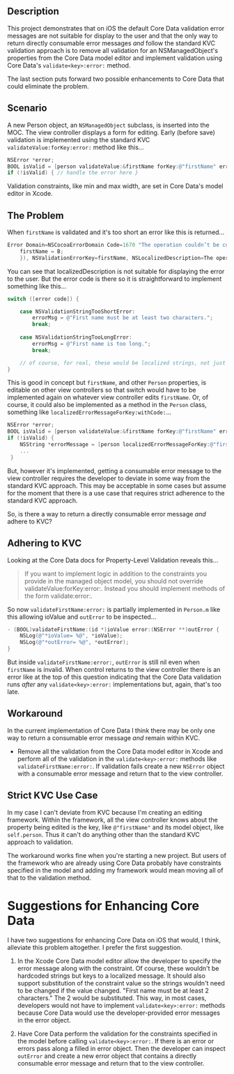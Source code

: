 ## Description

This project demonstrates that on iOS the default Core Data validation error messages are not suitable for display to the user and that the only way to return directly consumable error messages *and* follow the standard KVC validation approach is to remove all validation for an NSManagedObject's properties from the Core Data model editor and implement validation using Core Data's `validate<key>:error:` method.

The last section puts forward two possible enhancements to Core Data that could eliminate the problem.

## Scenario

A new Person object, an `NSManagedObject` subclass, is inserted into the MOC. The view controller displays a form for editing. Early (before save) validation is implemented using the standard KVC `validateValue:forKey:error:` method like this...

```Objective-C
NSError *error;
BOOL isValid = [person validateValue:&firstName forKey:@"firstName" error:&error];
if (!isValid) { // handle the error here }
```

Validation constraints, like min and max width, are set in Core Data's model editor in Xcode. 

## The Problem

When `firstName` is validated and it's too short an error like this is returned...

```Objective-C
Error Domain=NSCocoaErrorDomain Code=1670 "The operation couldn’t be completed. (Cocoa error 1670.)" UserInfo=0x8f44a90 {NSValidationErrorObject=<Event: 0xcb41a60> (entity: Event; id: 0xcb40d70 <x-coredata://ADB90708-BAD9-47D8-B722-E3B368598E94/Event/p1> ; data: {
    firstName = B;
    }), NSValidationErrorKey=firstName, NSLocalizedDescription=The operation couldn’t be completed. (Cocoa error 1670.), NSValidationErrorValue=B}
```

You can see that localizedDescription is not suitable for displaying the error to the user. But the error code is there so it is straightforward to implement something like this...

```Objective-C
switch ([error code]) {

    case NSValidationStringTooShortError:
        errorMsg = @"First name must be at least two characters.";
        break;
               
    case NSValidationStringTooLongError:
        errorMsg = @"First name is too long.";
        break;

    // of course, for real, these would be localized strings, not just hardcoded like this
}
```

This is good in concept but `firstName`, and other `Person` properties, is editable on other view controllers so that switch would have to be implemented again on whatever view controller edits `firstName`. Or, of course, it could also be implemented as a method in the `Person` class, something like `localizedErrorMessageForKey:withCode:`...

```Objective-C
NSError *error;
BOOL isValid = [person validateValue:&firstName forKey:@"firstName" error:&error];
if (!isValid) { 
	NSString *errorMessage = [person localizedErrorMessageForKey:@"firstName" code:[error code]];
	...
 }
```

But, however it's implemented, getting a consumable error message to the view controller requires the developer to deviate in some way from the standard KVC approach. This may be acceptable in some cases but assume for the moment that there is a use case that requires strict adherence to the standard KVC approach. 

So, is there a way to return a directly consumable error message *and* adhere to KVC? 

## Adhering to KVC

Looking at the Core Data docs for Property-Level Validation reveals this...

> If you want to implement logic in addition to the constraints you provide in the managed object model, you should not override validateValue:forKey:error:. Instead you should implement methods of the form validate<Key>:error:. 

So now `validateFirstName:error:` is partially implemented in `Person.m` like this allowing ioValue and `outError` to be inspected...

```Objective-C
- (BOOL)validateFirstName:(id *)ioValue error:(NSError **)outError {
    NSLog(@"*ioValue= %@", *ioValue);
    NSLog(@"*outError= %@", *outError);
}
```

But inside `validateFirstName:error:`, `outError` is still nil even when `firstName` is invalid. When control returns to the view controller there is an error like at the top of this question indicating that the Core Data validation runs *after* any `validate<key>:error:` implementations but, again, that's too late.

## Workaround

In the current implementation of Core Data I think there may be only one way to return a consumable error message *and* remain within KVC. 

- Remove all the validation from the Core Data model editor in Xcode and perform all of the validation in the `validate<key>:error:` methods like `validateFirstName:error:`. If validation fails create a new `NSError` object with a consumable error message and return that to the view controller.

## Strict KVC Use Case

In my case I can't deviate from KVC because I'm creating an editing framework. Within the framework, all the view controller knows about the property being edited is the key, like `@"firstName"` and its model object, like `self.person`. Thus it can't do anything other than the standard KVC approach to validation.

The workaround works fine when you're starting a new project. But users of the framework who are already using Core Data probably have constraints specified in the model and adding my framework would mean moving all of that to the validation method.

# Suggestions for Enhancing Core Data

I have two suggestions for enhancing Core Data on iOS that would, I think, alleviate this problem altogether. I prefer the first suggestion. 

1. In the Xcode Core Data model editor allow the developer to specify the error message along with the constraint. Of course, these wouldn't be hardcoded strings but keys to a localized message. It should also support substitution of the constraint value so the strings wouldn't need to be changed if the value changed. "First name must be at least 2 characters." The 2 would be substituted. This way, in most cases, developers would not have to implement `validate<key>:error:` methods because Core Data would use the developer-provided error messages in the error object. 

2. Have Core Data perform the validation for the constraints specified in the model before calling `validate<key>:error:`. If there is an error or errors pass along a filled in error object. Then the developer can inspect `outError` and create a new error object that contains a directly consumable error message and return that to the view controller.